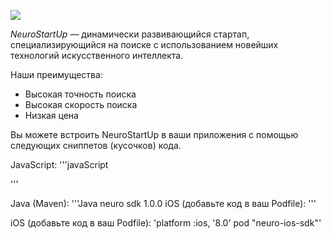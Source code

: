 ![](https://camo.githubusercontent.com/ace14ee894d150192a7b05b12410738aa65528da742bbce69315a5f441320ea7/68747470733a2f2f692e696d6775722e636f6d2f495a4f525769492e706e67)

*NeuroStartUp* — динамически развивающийся стартап, специализирующийся на поиске с использованием новейших технологий искусственного интеллекта.

Наши преимущества:
* Высокая точность поиска
* Высокая скорость поиска
* Низкая цена

Вы можете встроить NeuroStartUp в ваши приложения с помощью следующих сниппетов (кусочков) кода.

JavaScript:
'''javaScript
<script src="https://localhost/neuro.sdk.min.js"></script>
'''

Java (Maven):
'''Java
<dependency>
  <groupId>neuro</groupId>
  <artifactId>sdk</artifactId>
  <version>1.0.0</version>
</dependency>iOS (добавьте код в ваш Podfile):
'''

iOS (добавьте код в ваш Podfile):
'platform :ios, '8.0'
pod "neuro-ios-sdk"'